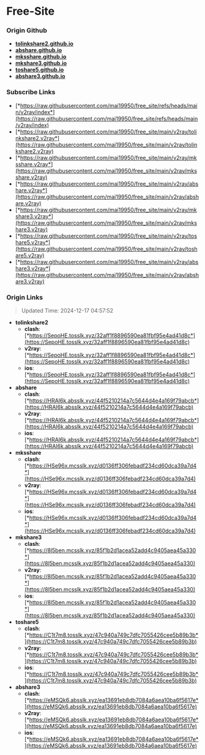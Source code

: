# Free-Site

### Origin Github

- [**tolinkshare2.github.io**](https://github.com/tolinkshare2/tolinkshare2.github.io)
- [**abshare.github.io**](https://github.com/abshare/abshare.github.io)
- [**mksshare.github.io**](https://github.com/mksshare/mksshare.github.io)
- [**mkshare3.github.io**](https://github.com/mkshare3/mkshare3.github.io)
- [**toshare5.github.io**](https://github.com/toshare5/toshare5.github.io)
- [**abshare3.github.io**](https://github.com/abshare3/abshare3.github.io)

### Subscribe Links

- [*https://raw.githubusercontent.com/mai19950/free_site/refs/heads/main/v2ray/index*](https://raw.githubusercontent.com/mai19950/free_site/refs/heads/main/v2ray/index)
- [*https://raw.githubusercontent.com/mai19950/free_site/main/v2ray/tolinkshare2.v2ray*](https://raw.githubusercontent.com/mai19950/free_site/main/v2ray/tolinkshare2.v2ray)
- [*https://raw.githubusercontent.com/mai19950/free_site/main/v2ray/mksshare.v2ray*](https://raw.githubusercontent.com/mai19950/free_site/main/v2ray/mksshare.v2ray)
- [*https://raw.githubusercontent.com/mai19950/free_site/main/v2ray/abshare.v2ray*](https://raw.githubusercontent.com/mai19950/free_site/main/v2ray/abshare.v2ray)
- [*https://raw.githubusercontent.com/mai19950/free_site/main/v2ray/mkshare3.v2ray*](https://raw.githubusercontent.com/mai19950/free_site/main/v2ray/mkshare3.v2ray)
- [*https://raw.githubusercontent.com/mai19950/free_site/main/v2ray/toshare5.v2ray*](https://raw.githubusercontent.com/mai19950/free_site/main/v2ray/toshare5.v2ray)
- [*https://raw.githubusercontent.com/mai19950/free_site/main/v2ray/abshare3.v2ray*](https://raw.githubusercontent.com/mai19950/free_site/main/v2ray/abshare3.v2ray)

### Origin Links

> Updated Time: 2024-12-17 04:57:52

- **tolinkshare2**
  - **clash**: [*https://SepoHE.tosslk.xyz/32aff1f8896590ea81fbf95e4ad41d8c*](https://SepoHE.tosslk.xyz/32aff1f8896590ea81fbf95e4ad41d8c)
  - **v2ray**: [*https://SepoHE.tosslk.xyz/32aff1f8896590ea81fbf95e4ad41d8c*](https://SepoHE.tosslk.xyz/32aff1f8896590ea81fbf95e4ad41d8c)
  - **ios**: [*https://SepoHE.tosslk.xyz/32aff1f8896590ea81fbf95e4ad41d8c*](https://SepoHE.tosslk.xyz/32aff1f8896590ea81fbf95e4ad41d8c)
- **abshare**
  - **clash**: [*https://HRAI6k.absslk.xyz/44f5210214a7c5644d4e4a169f79abcb*](https://HRAI6k.absslk.xyz/44f5210214a7c5644d4e4a169f79abcb)
  - **v2ray**: [*https://HRAI6k.absslk.xyz/44f5210214a7c5644d4e4a169f79abcb*](https://HRAI6k.absslk.xyz/44f5210214a7c5644d4e4a169f79abcb)
  - **ios**: [*https://HRAI6k.absslk.xyz/44f5210214a7c5644d4e4a169f79abcb*](https://HRAI6k.absslk.xyz/44f5210214a7c5644d4e4a169f79abcb)
- **mksshare**
  - **clash**: [*https://HSe96x.mcsslk.xyz/d0136ff306febadf234cd60dca39a7d4*](https://HSe96x.mcsslk.xyz/d0136ff306febadf234cd60dca39a7d4)
  - **v2ray**: [*https://HSe96x.mcsslk.xyz/d0136ff306febadf234cd60dca39a7d4*](https://HSe96x.mcsslk.xyz/d0136ff306febadf234cd60dca39a7d4)
  - **ios**: [*https://HSe96x.mcsslk.xyz/d0136ff306febadf234cd60dca39a7d4*](https://HSe96x.mcsslk.xyz/d0136ff306febadf234cd60dca39a7d4)
- **mkshare3**
  - **clash**: [*https://8l5ben.mcsslk.xyz/85f1b2d1acea52add4c9405aea45a330*](https://8l5ben.mcsslk.xyz/85f1b2d1acea52add4c9405aea45a330)
  - **v2ray**: [*https://8l5ben.mcsslk.xyz/85f1b2d1acea52add4c9405aea45a330*](https://8l5ben.mcsslk.xyz/85f1b2d1acea52add4c9405aea45a330)
  - **ios**: [*https://8l5ben.mcsslk.xyz/85f1b2d1acea52add4c9405aea45a330*](https://8l5ben.mcsslk.xyz/85f1b2d1acea52add4c9405aea45a330)
- **toshare5**
  - **clash**: [*https://C1t7m8.tosslk.xyz/47c940a749c7dfc7055426cee5b89b3b*](https://C1t7m8.tosslk.xyz/47c940a749c7dfc7055426cee5b89b3b)
  - **v2ray**: [*https://C1t7m8.tosslk.xyz/47c940a749c7dfc7055426cee5b89b3b*](https://C1t7m8.tosslk.xyz/47c940a749c7dfc7055426cee5b89b3b)
  - **ios**: [*https://C1t7m8.tosslk.xyz/47c940a749c7dfc7055426cee5b89b3b*](https://C1t7m8.tosslk.xyz/47c940a749c7dfc7055426cee5b89b3b)
- **abshare3**
  - **clash**: [*https://eMSQk6.absslk.xyz/ea13691eb8db7084a6aea10ba6f5617e*](https://eMSQk6.absslk.xyz/ea13691eb8db7084a6aea10ba6f5617e)
  - **v2ray**: [*https://eMSQk6.absslk.xyz/ea13691eb8db7084a6aea10ba6f5617e*](https://eMSQk6.absslk.xyz/ea13691eb8db7084a6aea10ba6f5617e)
  - **ios**: [*https://eMSQk6.absslk.xyz/ea13691eb8db7084a6aea10ba6f5617e*](https://eMSQk6.absslk.xyz/ea13691eb8db7084a6aea10ba6f5617e)
